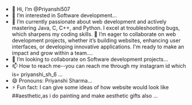 - 👋 Hi, I’m @Priyanshi507
- 👀 I’m interested in Software development...
- 🌱 I’m currently passionate about web development and actively mastering Java, C, C++, and Python. I excel at troubleshooting bugs, which sharpens my coding skills. 💞️ I’m eager to collaborate on web development 
      projects, whether it’s building websites, enhancing user interfaces, or developing innovative applications. I'm ready to make an impact and grow within a team....
- 💞️ I’m looking to collaborate on Software development projects...
- 📫 How to reach me--you can reach me through my instagram id which is= priyanshi_sh_6 ...
- 😄 Pronouns: Priyanshi Sharma...
- ⚡ Fun fact: I can give some ideas of how website would look like ##aesthetic,as i do painting and make aesthetic gifts also ...

<!---
Priyanshi507/Priyanshi507 is a ✨ special ✨ repository because its `README.md` (this file) appears on your GitHub profile.
You can click the Preview link to take a look at your changes.
--->
